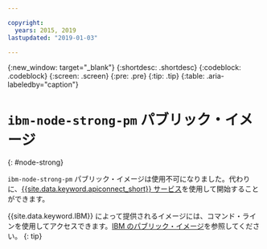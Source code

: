 ```yaml
---

copyright:
  years: 2015, 2019
lastupdated: "2019-01-03"

---
```


{:new_window: target="_blank"}
{:shortdesc: .shortdesc}
{:codeblock: .codeblock}
{:screen: .screen}
{:pre: .pre}
{:tip: .tip}
{:table: .aria-labeledby="caption"}

# `ibm-node-strong-pm` パブリック・イメージ
{: #node-strong}

`ibm-node-strong-pm` パブリック・イメージは使用不可になりました。代わりに、[{{site.data.keyword.apiconnect_short}} サービス](/docs/services/apiconnect/index.html#index)を使用して開始することができます。

{{site.data.keyword.IBM}} によって提供されるイメージには、コマンド・ラインを使用してアクセスできます。[IBM のパブリック・イメージ](/docs/services/Registry/registry_public_images.html#public_images)を参照してください。
{: tip}
